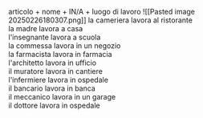 
articolo + nome + IN/A + luogo di lavoro
![[Pasted image 20250226180307.png]]
la cameriera lavora al ristorante  
la madre lavora a casa  
l'insegnante lavora a scuola  
la commessa lavora in un negozio  
la farmacista lavora in farmacia  
l'architetto lavora in ufficio  
il muratore lavora in cantiere  
l'infermiere lavora in ospedale  
il bancario lavora in banca  
il meccanico lavora in un garage  
il dottore lavora in ospedale